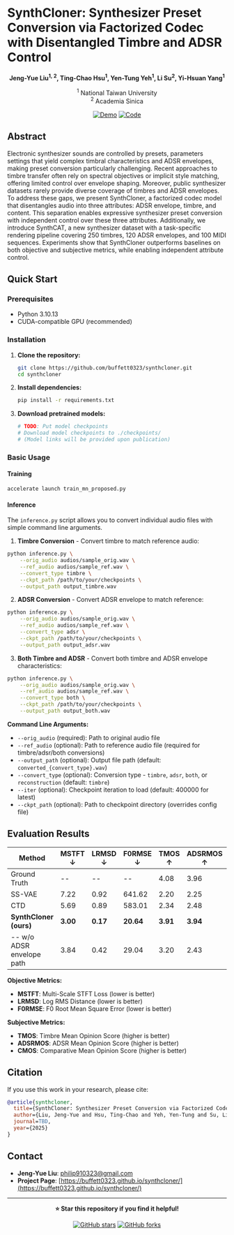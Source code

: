 # SynthCloner: Synthesizer Preset Conversion via Factorized Codec with Disentangled Timbre and ADSR Control

<div align="center">

**Jeng-Yue Liu<sup>1, 2</sup>, Ting-Chao Hsu<sup>1</sup>, Yen-Tung Yeh<sup>1</sup>, Li Su<sup>2</sup>, Yi-Hsuan Yang<sup>1</sup>**

<sup>1</sup> National Taiwan University  
<sup>2</sup> Academia Sinica

[![Demo](https://img.shields.io/badge/Demo-Live%20Demo-blue)](https://buffett0323.github.io/synthcloner/)
[![Code](https://img.shields.io/badge/Code-GitHub-green)](https://github.com/buffett0323/synthcloner)
<!-- [![Paper](https://img.shields.io/badge/Paper-arXiv-red)](https://arxiv.org/abs/2504.18157) -->

</div>

## Abstract

Electronic synthesizer sounds are controlled by presets, parameters settings that yield complex timbral characteristics and ADSR envelopes, making preset conversion particularly challenging. Recent approaches to timbre transfer often rely on spectral objectives or implicit style matching, offering limited control over envelope shaping. Moreover, public synthesizer datasets rarely provide diverse coverage of timbres and ADSR envelopes. To address these gaps, we present SynthCloner, a factorized codec model that disentangles audio into three attributes: ADSR envelope, timbre, and content. This separation enables expressive synthesizer preset conversion with independent control over these three attributes. Additionally, we introduce SynthCAT, a new synthesizer dataset with a task-specific rendering pipeline covering 250 timbres, 120 ADSR envelopes, and 100 MIDI sequences. Experiments show that SynthCloner outperforms baselines on both objective and subjective metrics, while enabling independent attribute control.

## Quick Start

### Prerequisites

- Python 3.10.13
- CUDA-compatible GPU (recommended)

### Installation

1. **Clone the repository:**
   ```bash
   git clone https://github.com/buffett0323/synthcloner.git
   cd synthcloner
   ```

2. **Install dependencies:**
   ```bash
   pip install -r requirements.txt
   ```

3. **Download pretrained models:**
   ```bash
   # TODO: Put model checkpoints
   # Download model checkpoints to ./checkpoints/
   # (Model links will be provided upon publication)
   ```

### Basic Usage

#### Training
```bash
accelerate launch train_mn_proposed.py
```

#### Inference
The `inference.py` script allows you to convert individual audio files with simple command line arguments.


1. **Timbre Conversion** - Convert timbre to match reference audio:
```bash
python inference.py \
    --orig_audio audios/sample_orig.wav \
    --ref_audio audios/sample_ref.wav \
    --convert_type timbre \
    --ckpt_path /path/to/your/checkpoints \
    --output_path output_timbre.wav
```

2. **ADSR Conversion** - Convert ADSR envelope to match reference:
```bash
python inference.py \
    --orig_audio audios/sample_orig.wav \
    --ref_audio audios/sample_ref.wav \
    --convert_type adsr \
    --ckpt_path /path/to/your/checkpoints \
    --output_path output_adsr.wav
```

3. **Both Timbre and ADSR** - Convert both timbre and ADSR envelope characteristics:
```bash
python inference.py \
    --orig_audio audios/sample_orig.wav \
    --ref_audio audios/sample_ref.wav \
    --convert_type both \
    --ckpt_path /path/to/your/checkpoints \
    --output_path output_both.wav
```


**Command Line Arguments:**
- `--orig_audio` (required): Path to original audio file
- `--ref_audio` (optional): Path to reference audio file (required for timbre/adsr/both conversions)
- `--output_path` (optional): Output file path (default: `converted_{convert_type}.wav`)
- `--convert_type` (optional): Conversion type - `timbre`, `adsr`, `both`, or `reconstruction` (default: `timbre`)
- `--iter` (optional): Checkpoint iteration to load (default: 400000 for latest)
- `--ckpt_path` (optional): Path to checkpoint directory (overrides config file)



## Evaluation Results

| Method | MSTFT ↓ | LRMSD ↓ | F0RMSE ↓ | TMOS ↑ | ADSRMOS ↑ | CMOS ↑ |
|--------|---------|---------|----------|--------|-----------|--------|
| Ground Truth | -- | -- | -- | 4.08 | 3.96 | 4.25 |
| SS-VAE | 7.22 | 0.92 | 641.62 | 2.20 | 2.25 | 3.41 |
| CTD | 5.69 | 0.89 | 583.01 | 2.34 | 2.48 | 1.86 |
| **SynthCloner (ours)** | **3.00** | **0.17** | **20.64** | **3.91** | **3.94** | **4.11** |
| -- w/o ADSR envelope path | 3.84 | 0.42 | 29.04 | 3.20 | 2.43 | 3.87 |

**Objective Metrics:**
- **MSTFT**: Multi-Scale STFT Loss (lower is better)
- **LRMSD**: Log RMS Distance (lower is better)  
- **F0RMSE**: F0 Root Mean Square Error (lower is better)

**Subjective Metrics:**
- **TMOS**: Timbre Mean Opinion Score (higher is better)
- **ADSRMOS**: ADSR Mean Opinion Score (higher is better)
- **CMOS**: Comparative Mean Opinion Score (higher is better)


## Citation

If you use this work in your research, please cite:

```bibtex
@article{synthcloner,
  title={SynthCloner: Synthesizer Preset Conversion via Factorized Codec with Disentangled Timbre and ADSR Control},
  author={Liu, Jeng-Yue and Hsu, Ting-Chao and Yeh, Yen-Tung and Su, Li and Yang, Yi-Hsuan},
  journal=TBD,
  year={2025}
}
```


<!-- ## License

This project is licensed under the MIT License - see the [LICENSE](LICENSE) file for details. -->

## Contact

- **Jeng-Yue Liu**: [philip910323@gmail.com](mailto:philip910323@gmail.com)
- **Project Page**: [https://buffett0323.github.io/synthcloner/](https://buffett0323.github.io/synthcloner/)
---

<div align="center">

**⭐ Star this repository if you find it helpful!**

[![GitHub stars](https://img.shields.io/github/stars/buffett0323/synthcloner?style=social)](https://github.com/buffett0323/synthcloner)
[![GitHub forks](https://img.shields.io/github/forks/buffett0323/synthcloner?style=social)](https://github.com/buffett0323/synthcloner)

</div>
